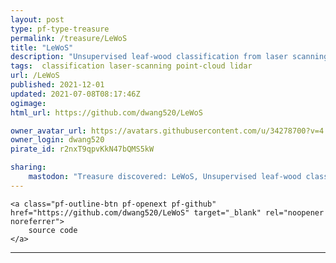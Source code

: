 ```yaml
---
layout: post
type: pf-type-treasure
permalink: /treasure/LeWoS
title: "LeWoS"
description: "Unsupervised leaf-wood classification from laser scanning point clouds"
tags:  classification laser-scanning point-cloud lidar
url: /LeWoS
published: 2021-12-01
updated: 2021-07-08T08:17:46Z
ogimage: 
html_url: https://github.com/dwang520/LeWoS

owner_avatar_url: https://avatars.githubusercontent.com/u/34278700?v=4
owner_login: dwang520
pirate_id: r2nxT9qpvKkN47bQMS5kW

sharing:
    mastodon: "Treasure discovered: LeWoS, Unsupervised leaf-wood classification from laser scanning point clouds"
---
```


<div class="text-center">

    
    <a class="pf-outline-btn pf-openext pf-github" href="https://github.com/dwang520/LeWoS" target="_blank" rel="noopener noreferrer">
        source code
    </a>
    
    

    
</div>





<div class="pf-night-sky-spacer">
    <div id="pf-night-sky" data-stars="12" data-owner="dwang520" data-repo="LeWoS">
        <div id="pf-open-dialog" class="pf-meta-star pf-star-todo"></div>
        <dialog id="pf-star-dialog">
            Star this Repository to putt a smile on the Developers face.
            <br/>
            <div class="pf-row">
                <div class="pf-grow"></div>
                <div><a class="pf-unterlines" href="https://github.com/dwang520/LeWoS" target="_blank">VISIT REPOSITORY</a></div>
            </div>
        </dialog>
    </div>
</div>

<hr class="gf-seperator">
